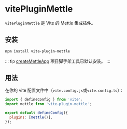 # vitePluginMettle

`vitePluginMettle` 是 Vite 的 Mettle 集成插件。

## 安装

```bash
npm install vite-plugin-mettle
```

::: tip
[createMettleApp](/zh/tool/createMettleApp/) 项目脚手架工具已默认安装。
:::

## 用法

在你的 vite 配置文件中（`vite.config.js`或`vite.config.ts`）：

```js
import { defineConfig } from 'vite';
import mettle from 'vite-plugin-mettle';

export default defineConfig({
  plugins: [mettle()],
});
```
